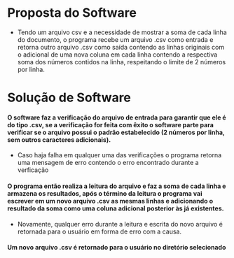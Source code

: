 # Proposta do Software
- Tendo um arquivo csv e a necessidade de mostrar a soma de cada linha do documento, o programa recebe um arquivo .csv como entrada e retorna outro arquivo .csv como saída contendo as linhas originais com o adicional de uma nova coluna em cada linha contendo a respectiva soma dos números contidos na linha, respeitando o limite de 2 números por linha.

# Solução de Software

#### O software faz a verificação do arquivo de entrada para garantir que ele é do tipo .csv, se a verificação for feita com êxito o software parte para verificar se o arquivo possui o padrão estabelecido (2 números por linha, sem outros caracteres adicionais).
- Caso haja falha em qualquer uma das verificações o programa retorna uma mensagem de erro contendo o erro encontrado durante a verficação


#### O programa então realiza a leitura do arquivo e faz a soma de cada linha e armazena os resultados, após o término da leitura o programa vai escrever em um novo arquivo .csv as mesmas linhas e adicionando o resultado da soma como uma coluna adicional posterior às já existentes.
- Novamente, qualquer erro durante a leitura e escrita do novo arquivo é retornada para o usuário em forma de erro com a causa.


#### Um novo arquivo .csv é retornado para o usuário no diretório selecionado
